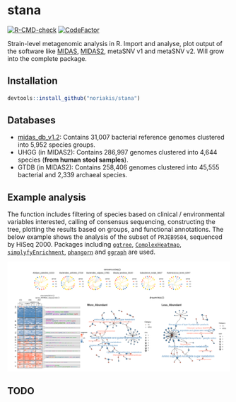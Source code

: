 # stana
                                           
[![R-CMD-check](https://github.com/noriakis/stana/actions/workflows/R-CMD-check.yaml/badge.svg)](https://github.com/noriakis/stana/actions/workflows/R-CMD-check.yaml) [![CodeFactor](https://www.codefactor.io/repository/github/noriakis/stana/badge)](https://www.codefactor.io/repository/github/noriakis/stana)

Strain-level metagenomic analysis in R. Import and analyse, plot output of the software like [MIDAS](https://github.com/snayfach/MIDAS), [MIDAS2](https://github.com/czbiohub/MIDAS2), metaSNV v1 and metaSNV v2. Will grow into the complete package.

## Installation
```r
devtools::install_github("noriakis/stana")
```

## Databases
- [midas_db_v1.2](https://github.com/snayfach/MIDAS/blob/master/docs/ref_db.md): Contains 31,007 bacterial reference genomes clustered into 5,952 species groups.
- UHGG (in MIDAS2): Contains 286,997 genomes clustered into 4,644 species (**from human stool samples**).
- GTDB (in MIDAS2): Contains 258,406 genomes clustered into 45,555 bacterial and 2,339 archaeal species.

## Example analysis
The function includes filtering of species based on clinical / environmental variables interested, calling of consensus sequencing, constructing the tree, plotting the results based on groups, and functional annotations. The below example shows the analysis of the subset of `PRJEB9584`, sequenced by HiSeq 2000. Packages including [`ggtree`](https://github.com/YuLab-SMU/ggtree), [`ComplexHeatmap`](https://github.com/jokergoo/ComplexHeatmap), [`simplyfyEnrichment`](https://github.com/jokergoo/simplifyEnrichment), [`phangorn`](https://github.com/KlausVigo/phangorn) and [`ggraph`](https://github.com/thomasp85/ggraph) are used.

<img src="https://github.com/noriakis/software/blob/main/images/stana_example.png?raw=true" width="800px">

## TODO
